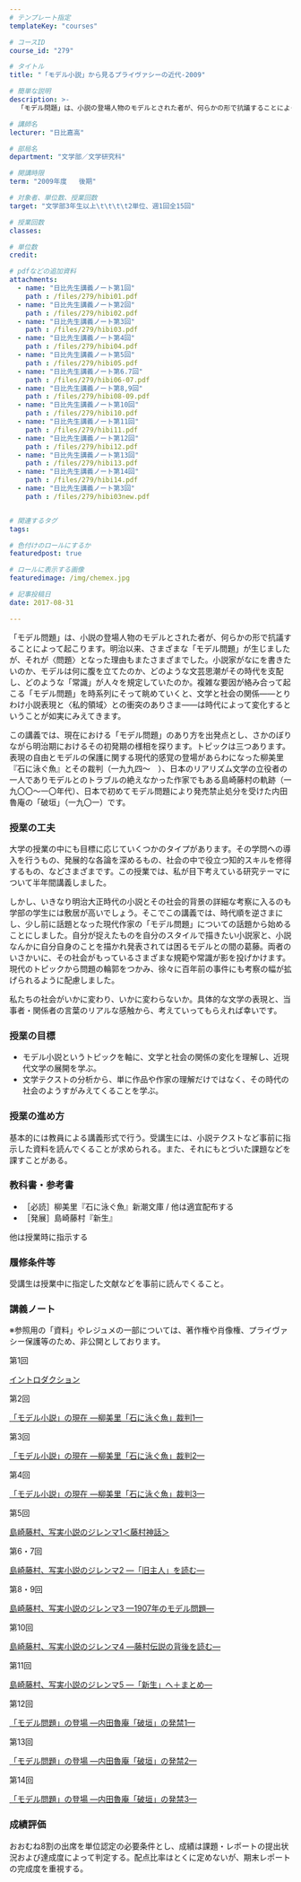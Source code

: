 ```yaml
---
# テンプレート指定
templateKey: "courses"

# コースID
course_id: "279"

# タイトル
title: "「モデル小説」から見るプライヴァシーの近代-2009"

# 簡単な説明
description: >-
  「モデル問題」は、小説の登場人物のモデルとされた者が、何らかの形で抗議することによって起こります。明治以来、さまざまな「モデル問題」が生じましたが、それが〈問題〉となった理由もまたさまざまでした。小説...

# 講師名
lecturer: "日比嘉高"

# 部局名
department: "文学部／文学研究科"

# 開講時限
term: "2009年度	後期"

# 対象者、単位数、授業回数
target: "文学部3年生以上\t\t\t\t2単位、週1回全15回"

# 授業回数
classes: 

# 単位数
credit: 

# pdfなどの追加資料
attachments: 
  - name: "日比先生講義ノート第1回" 
    path : /files/279/hibi01.pdf
  - name: "日比先生講義ノート第2回" 
    path : /files/279/hibi02.pdf
  - name: "日比先生講義ノート第3回" 
    path : /files/279/hibi03.pdf
  - name: "日比先生講義ノート第4回" 
    path : /files/279/hibi04.pdf
  - name: "日比先生講義ノート第5回" 
    path : /files/279/hibi05.pdf
  - name: "日比先生講義ノート第6.7回" 
    path : /files/279/hibi06-07.pdf
  - name: "日比先生講義ノート第8,9回" 
    path : /files/279/hibi08-09.pdf
  - name: "日比先生講義ノート第10回" 
    path : /files/279/hibi10.pdf
  - name: "日比先生講義ノート第11回" 
    path : /files/279/hibi11.pdf
  - name: "日比先生講義ノート第12回" 
    path : /files/279/hibi12.pdf
  - name: "日比先生講義ノート第13回" 
    path : /files/279/hibi13.pdf
  - name: "日比先生講義ノート第14回" 
    path : /files/279/hibi14.pdf
  - name: "日比先生講義ノート第3回" 
    path : /files/279/hibi03new.pdf


# 関連するタグ
tags:

# 色付けのロールにするか
featuredpost: true

# ロールに表示する画像
featuredimage: /img/chemex.jpg

# 記事投稿日
date: 2017-08-31

---
```

「モデル問題」は、小説の登場人物のモデルとされた者が、何らかの形で抗議することによって起こります。明治以来、さまざまな「モデル問題」が生じましたが、それが〈問題〉となった理由もまたさまざまでした。小説家がなにを書きたいのか、モデルは何に腹を立てたのか、どのような文芸思潮がその時代を支配し、どのような「常識」が人々を規定していたのか。複雑な要因が絡み合って起こる「モデル問題」を時系列にそって眺めていくと、文学と社会の関係——とりわけ小説表現と〈私的領域〉との衝突のありさま——は時代によって変化するということが如実にみえてきます。

この講義では、現在における「モデル問題」のあり方を出発点とし、さかのぼりながら明治期におけるその初発期の様相を探ります。トピックは三つあります。表現の自由とモデルの保護に関する現代的感覚の登場があらわになった柳美里『石に泳ぐ魚』とその裁判（一九九四〜　）、日本のリアリズム文学の立役者の一人でありモデルとのトラブルの絶えなかった作家でもある島崎藤村の軌跡（一九〇〇〜一〇年代）、日本で初めてモデル問題により発売禁止処分を受けた内田魯庵の「破垣」（一九〇一）です。
### 授業の工夫

大学の授業の中にも目標に応じていくつかのタイプがあります。その学問への導入を行うもの、発展的な各論を深めるもの、社会の中で役立つ知的スキルを修得するもの、などさまざまです。この授業では、私が目下考えている研究テーマについて半年間講義しました。 

しかし、いきなり明治大正時代の小説とその社会的背景の詳細な考察に入るのも学部の学生には敷居が高いでしょう。そこでこの講義では、時代順を逆さまにし、少し前に話題となった現代作家の「モデル問題」についての話題から始めることにしました。自分が捉えたものを自分のスタイルで描きたい小説家と、小説なんかに自分自身のことを描かれ発表されては困るモデルとの間の葛藤。両者のいさかいに、その社会がもっているさまざまな規範や常識が影を投げかけます。現代のトピックから問題の輪郭をつかみ、徐々に百年前の事件にも考察の幅が拡げられるように配慮しました。 

私たちの社会がいかに変わり、いかに変わらないか。具体的な文学の表現と、当事者・関係者の言葉のリアルな感触から、考えていってもらえれば幸いです。

### 授業の目標

  * モデル小説というトピックを軸に、文学と社会の関係の変化を理解し、近現代文学の展開を学ぶ。
  * 文学テクストの分析から、単に作品や作家の理解だけではなく、その時代の社会のようすがみえてくることを学ぶ。

### 授業の進め方

基本的には教員による講義形式で行う。受講生には、小説テクストなど事前に指示した資料を読んでくることが求められる。また、それにもとづいた課題などを課すことがある。 

### 教科書・参考書

  * ［必読］柳美里『石に泳ぐ魚』新潮文庫 / 他は適宜配布する
  * ［発展］島崎藤村『新生』

他は授業時に指示する

### 履修条件等

受講生は授業中に指定した文献などを事前に読んでくること。

### 講義ノート

※参照用の「資料」やレジュメの一部については、著作権や肖像権、プライヴァシー保護等のため、非公開としております。

第1回


[イントロダクション](/files/279/hibi01.pdf) 

第2回


[「モデル小説」の現在 —柳美里「石に泳ぐ魚」裁判1—](/files/279/hibi02.pdf) 

第3回


[「モデル小説」の現在 —柳美里「石に泳ぐ魚」裁判2—](/files/279/hibi03new.pdf) 

第4回


[「モデル小説」の現在 —柳美里「石に泳ぐ魚」裁判3—](/files/279/hibi04.pdf) 

第5回


[島崎藤村、写実小説のジレンマ1＜藤村神話＞](/files/279/hibi05.pdf) 

第6・7回


[島崎藤村、写実小説のジレンマ2 —「旧主人」を読む—](/files/279/hibi06-07.pdf) 

第8・9回


[島崎藤村、写実小説のジレンマ3 —1907年のモデル問題—](/files/279/hibi08-09.pdf) 

第10回


[島崎藤村、写実小説のジレンマ4 —藤村伝説の背後を読む—](/files/279/hibi10.pdf) 

第11回


[島崎藤村、写実小説のジレンマ5 —「新生」へ＋まとめ—](/files/279/hibi11.pdf) 

第12回


[「モデル問題」の登場 —内田魯庵「破垣」の発禁1—](/files/279/hibi12.pdf) 

第13回


[「モデル問題」の登場 —内田魯庵「破垣」の発禁2—](/files/279/hibi13.pdf) 

第14回


[「モデル問題」の登場 —内田魯庵「破垣」の発禁3—](/files/279/hibi14.pdf) 

### 成績評価

おおむね8割の出席を単位認定の必要条件とし、成績は課題・レポートの提出状況および達成度によって判定する。配点比率はとくに定めないが、期末レポートの完成度を重視する。
